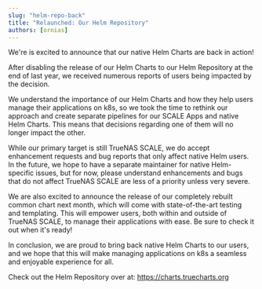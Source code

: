 ```yaml
---
slug: "helm-repo-back"
title: "Relaunched: Our Helm Repository"
authors: [ornias]
---
```


We're is excited to announce that our native Helm Charts are back in action!

After disabling the release of our Helm Charts to our Helm Repository at the end of last year, we received numerous reports of users being impacted by the decision.

We understand the importance of our Helm Charts and how they help users manage their applications on k8s, so we took the time to rethink our approach and create separate pipelines for our SCALE Apps and native Helm Charts. This means that decisions regarding one of them will no longer impact the other.

While our primary target is still TrueNAS SCALE, we do accept enhancement requests and bug reports that only affect native Helm users. In the future, we hope to have a separate maintainer for native Helm-specific issues, but for now, please understand enhancements and bugs that do not affect TrueNAS SCALE are less of a priority unless very severe.

We are also excited to announce the release of our completely rebuilt common chart next month, which will come with state-of-the-art testing and templating. This will empower users, both within and outside of TrueNAS SCALE, to manage their applications with ease. Be sure to check it out when it's ready!

In conclusion, we are proud to bring back native Helm Charts to our users, and we hope that this will make managing applications on k8s a seamless and enjoyable experience for all.

Check out the Helm Repository over at: https://charts.truecharts.org
